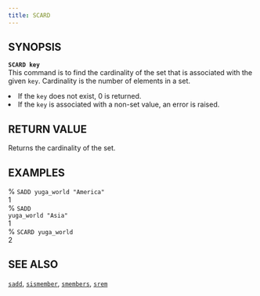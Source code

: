 ```yaml
---
title: SCARD
---
```


## SYNOPSIS
<code><b>SCARD key</b></code><br>
This command is to find the cardinality of the set that is associated with the given <code>key</code>. Cardinality is the number of elements in a set.
<li>If the <code>key</code> does not exist, 0 is returned.</li>
<li>If the <code>key</code> is associated with a non-set value, an error is raised.</li>

## RETURN VALUE
Returns the cardinality of the set.

## EXAMPLES
% <code>SADD yuga_world "America"</code><br>
1<br>
% <code>SADD yuga_world "Asia"</code><br>
1<br>
% <code>SCARD yuga_world</code><br>
2<br>

## SEE ALSO
[`sadd`](/api/redis/sadd/), [`sismember`](/api/redis/sismember/), [`smembers`](/api/redis/smembers/), [`srem`](/api/redis/srem/)
